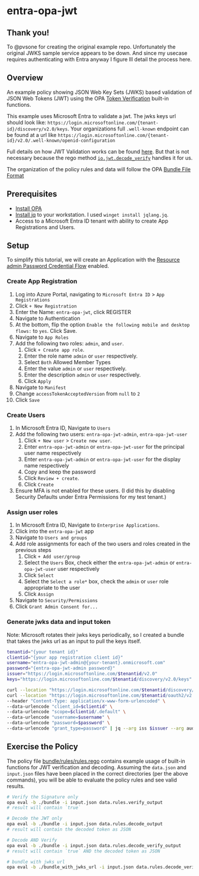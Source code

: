 # entra-opa-jwt

## Thank you!

To @pvsone for creating the original example repo. Unfortunately the original JWKS sample service appears to be down. And since my usecase requires authenticating with Entra anyway I figure Ill detail the process here.

## Overview

An example policy showing JSON Web Key Sets (JWKS) based validation of JSON Web Tokens (JWT) using the OPA [Token Verification](https://www.openpolicyagent.org/docs/latest/policy-reference/#token-verification) built-in functions.  

This example uses Microsoft Entra to validate a jwt. The jwks keys url should look like: `https://login.microsoftonline.com/{tenant-id}/discovery/v2.0/keys`. Your organizations full `.well-known` endpoint can be found at a url like `https://login.microsoftonline.com/{tenant-id}/v2.0/.well-known/openid-configuration`

Full details on how JWT Validation works can be found [here](https://learn.microsoft.com/en-us/entra/identity-platform/access-tokens#validate-the-signature). But that is not necessary because the rego method [`io.jwt.decode_verify`](https://www.openpolicyagent.org/docs/latest/policy-reference/#builtin-tokens-iojwtdecode_verify) handles it for us.

The organization of the policy rules and data will follow the OPA [Bundle File Format](https://www.openpolicyagent.org/docs/latest/management-bundles/#bundle-file-format)

## Prerequisites

- [Install OPA](https://www.openpolicyagent.org/docs/latest/#running-opa)
- [Install jq](https://jqlang.github.io/jq/download/) to  your workstation. I used `winget install jqlang.jq`.
- Access to a Microsoft Entra ID tenant with ability to create App Registrations and Users.

## Setup

To simplify this tutorial, we will create an Application with the [Resource admin Password Credential Flow](https://learn.microsoft.com/en-us/entra/identity-platform/v2-oauth-ropc) enabled.

### Create App Registration

1. Log into Azure Portal, navigating to `Microsoft Entra ID` > `App Registrations`
2. Click `+ New Registration`
3. Enter the Name: `entra-opa-jwt`, click REGISTER
4. Navigate to Authentication
5. At the bottom, flip the option `Enable the following mobile and desktop flows:` to `yes`. Click Save.
6. Navigate to `App Roles`
7. Add the following two roles: `admin`, and `user`.
   1. Click `+ Create app role`.
   2. Enter the role name `admin` or `user` respectively.
   3. Select `Both` Allowed Member Types
   4. Enter the value `admin` or `user` respectively.
   5. Enter the description `admin` or `user` respectively.
   6. Click `Apply`
8. Navigate to `Manifest`
9. Change `accessTokenAcceptedVersion` from `null` to `2`
10. Click `Save`

### Create Users

1. In Microsoft Entra ID, Navigate to `Users`
2. Add the following two users: `entra-opa-jwt-admin`, `entra-opa-jwt-user`
   1. Click `+ New user` > `Create new user`.
   2. Enter `entra-opa-jwt-admin` or `entra-opa-jwt-user` for the principal user name respectively
   3. Enter `entra-opa-jwt-admin` or `entra-opa-jwt-user` for the display name respectively
   4. Copy and keep the password
   5. Click `Review + create`.
   6. Click `Create`
3. Ensure MFA is not enabled for these users. (I did this by disabling Security Defaults under Entra Permissions for my test tenant.)

### Assign user roles

1. In Microsoft Entra ID, Navigate to `Enterprise Applications`.
2. Click into the `entra-opa-jwt` app
3. Navigate to `Users and groups`
4. Add role assignments for each of the two users and roles created in the previous steps
   1. Click `+ Add user/group`
   2. Select the `Users` Box, check either the `entra-opa-jwt-admin` or `entra-opa-jwt-user` user respectively
   3. Click `Select`
   4. Select the `Select a role*` box, check the `admin` or `user` role appropriate to the user
   5. Click `Assign`
5. Navigate to `Security/Permissions`
6. Click `Grant Admin Consent for...`

### Generate jwks data and input token

Note: Microsoft rotates their jwks keys periodically, so I created a bundle that takes the jwks url as an input to pull the keys itself.

```bash
tenantid="{your tenant id}"
clientid="{your app registration client id}"
username="entra-opa-jwt-admin@{your-tenant}.onmicrosoft.com"
password="{entra-opa-jwt-admin password}"
issuer="https://login.microsoftonline.com/$tenantid/v2.0"
keys="https://login.microsoftonline.com/$tenantid/discovery/v2.0/keys"

curl --location "https://login.microsoftonline.com/$tenantid/discovery/v2.0/keys" > bundle/jwks/data.json
curl --location "https://login.microsoftonline.com/$tenantid/oauth2/v2.0/token" \
--header "Content-Type: application/x-www-form-urlencoded" \
--data-urlencode "client_id=$clientid" \
--data-urlencode "scope=$clientid/.default" \
--data-urlencode "username=$username" \
--data-urlencode "password=$password" \
--data-urlencode "grant_type=password" | jq --arg iss $issuer --arg aud $clientid --arg keys $keys '{jwt:.access_token, iss: $iss, aud: $aud, jwks_keys: $keys }' > input.json
```

## Exercise the Policy

The policy file [bundle/rules/rules.rego](bundle/rules/rules.rego) contains example usage of built-in functions for JWT verification and decoding.  Assuming the `data.json` and `input.json` files have been placed in the correct directories (per the above commands), you will be able to evaluate the policy rules and see valid results.

```bash
# Verify the Signature only
opa eval -b ./bundle -i input.json data.rules.verify_output
# result will contain `true`

# Decode the JWT only
opa eval -b ./bundle -i input.json data.rules.decode_output
# result will contain the decoded token as JSON

# Decode AND Verify
opa eval -b ./bundle -i input.json data.rules.decode_verify_output
# result will contain `true` AND the decoded token as JSON

# bundle with jwks url
opa eval -b ./bundle_with_jwks_url -i input.json data.rules.decode_verify_output
```
